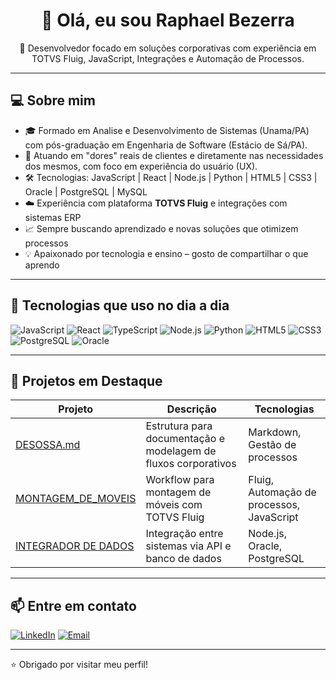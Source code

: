 <h1 align="center">👋 Olá, eu sou Raphael Bezerra</h1>

<p align="center">
  🚀 Desenvolvedor focado em soluções corporativas com experiência em TOTVS Fluig, JavaScript, Integrações e Automação de Processos.
</p>

---

## 💻 Sobre mim

- 🎓 Formado em Analise e Desenvolvimento de Sistemas (Unama/PA) com pós-graduação em Engenharia de Software (Estácio de Sá/PA).
- 🧩 Atuando em "dores" reais de clientes e diretamente nas necessidades dos mesmos, com foco em experiência do usuário (UX).
- 🛠️ Tecnologias: JavaScript | React | Node.js | Python | HTML5 | CSS3 | Oracle | PostgreSQL | MySQL
- ☁️ Experiência com plataforma **TOTVS Fluig** e integrações com sistemas ERP
- 📈 Sempre buscando aprendizado e novas soluções que otimizem processos
- 💡 Apaixonado por tecnologia e ensino – gosto de compartilhar o que aprendo

---

## 🔧 Tecnologias que uso no dia a dia

![JavaScript](https://img.shields.io/badge/-JavaScript-F7DF1E?style=for-the-badge&logo=javascript&logoColor=black)
![React](https://img.shields.io/badge/-React-61DAFB?style=for-the-badge&logo=react&logoColor=black)
![TypeScript](https://img.shields.io/badge/-TypeScript-3178C6?style=for-the-badge&logo=typescript&logoColor=white)
![Node.js](https://img.shields.io/badge/-Node.js-339933?style=for-the-badge&logo=node.js&logoColor=white)
![Python](https://img.shields.io/badge/-Python-3776AB?style=for-the-badge&logo=python&logoColor=white)
![HTML5](https://img.shields.io/badge/-HTML5-E34F26?style=for-the-badge&logo=html5&logoColor=white)
![CSS3](https://img.shields.io/badge/-CSS3-1572B6?style=for-the-badge&logo=css3&logoColor=white)
![PostgreSQL](https://img.shields.io/badge/-PostgreSQL-336791?style=for-the-badge&logo=postgresql&logoColor=white)
![Oracle](https://img.shields.io/badge/-Oracle-F80000?style=for-the-badge&logo=oracle&logoColor=white)

---

## 📌 Projetos em Destaque

| Projeto | Descrição | Tecnologias |
|--------|------------|-------------|
| [DESOSSA.md](https://github.com/devraphaelbezerra/DESOSSA.md) | Estrutura para documentação e modelagem de fluxos corporativos | Markdown, Gestão de processos |
| [MONTAGEM_DE_MOVEIS](https://github.com/devraphaelbezerra/MONTAGEM_DE_MOVEIS) | Workflow para montagem de móveis com TOTVS Fluig | Fluig, Automação de processos, JavaScript |
| [INTEGRADOR DE DADOS](https://github.com/devraphaelbezerra/INTEGRADOR_DE_DADOS) | Integração entre sistemas via API e banco de dados | Node.js, Oracle, PostgreSQL |

---

## 📫 Entre em contato

[![LinkedIn](https://img.shields.io/badge/-LinkedIn-blue?style=flat-square&logo=linkedin&logoColor=white)](https://www.linkedin.com/in/raphaelbezerra-staffdevops/)
[![Email](https://img.shields.io/badge/-Email-c14438?style=flat-square&logo=gmail&logoColor=white)](mailto:raphael.b.couto@gmail.com)

---

⭐ Obrigado por visitar meu perfil!
